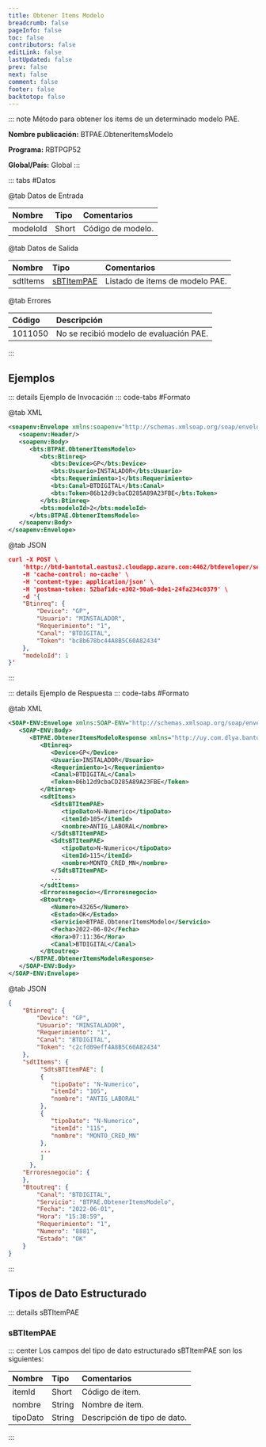 ```yaml
---
title: Obtener Items Modelo
breadcrumb: false
pageInfo: false
toc: false
contributors: false
editLink: false
lastUpdated: false
prev: false
next: false
comment: false
footer: false
backtotop: false
---
```


<!-- ABRE DATOS DEL MÉTODO -->
::: note Método para obtener los items de un determinado modelo PAE.

**Nombre publicación:** BTPAE.ObtenerItemsModelo

**Programa:** RBTPGP52

**Global/País:** Global
:::
<!-- CIERRA DATOS DEL MÉTODO -->

<!-- ABRE TABLA DE DATOS -->
::: tabs #Datos 

@tab Datos de Entrada

Nombre | Tipo | Comentarios
:--------- | :--------- | :---------
modeloId | Short | Código de modelo.

@tab Datos de Salida

Nombre | Tipo | Comentarios
:--------- | :----------- | :-----------
sdtItems | [sBTItemPAE](#sbtitempae) | Listado de items de modelo PAE.

@tab Errores

Código | Descripción
:--------- | :-----------
1011050 | No se recibió modelo de evaluación PAE.
::: 
<!-- CIERRA TABLA DE DATOS -->

## **Ejemplos**

<!-- ABRE EJEMPLO DE INVOCACIÓN -->
::: details Ejemplo de Invocación 
::: code-tabs #Formato

@tab XML
```xml
<soapenv:Envelope xmlns:soapenv="http://schemas.xmlsoap.org/soap/envelope/" xmlns:bts="http://uy.com.dlya.bantotal/BTSOA/">
   <soapenv:Header/>
   <soapenv:Body>
      <bts:BTPAE.ObtenerItemsModelo>
         <bts:Btinreq>
            <bts:Device>GP</bts:Device>
            <bts:Usuario>INSTALADOR</bts:Usuario>
            <bts:Requerimiento>1</bts:Requerimiento>
            <bts:Canal>BTDIGITAL</bts:Canal>
            <bts:Token>86b12d9cbaCD285A89A23FBE</bts:Token>
         </bts:Btinreq>
         <bts:modeloId>2</bts:modeloId>
      </bts:BTPAE.ObtenerItemsModelo>
   </soapenv:Body>
</soapenv:Envelope>
```

@tab JSON
```json
curl -X POST \
    'http://btd-bantotal.eastus2.cloudapp.azure.com:4462/btdeveloper/servlet/com.dlya.bantotal.odwsbt_BTPAE?ObtenerItemsModelo' \
    -H 'cache-control: no-cache' \
    -H 'content-type: application/json' \
    -H 'postman-token: 52baf1dc-e302-90a6-0de1-24fa234c0379' \
    -d '{
    "Btinreq": {
        "Device": "GP",
        "Usuario": "MINSTALADOR",
        "Requerimiento": "1",
        "Canal": "BTDIGITAL",
        "Token": "bc8b678bc44A8B5C60A82434"
    },
    "modeloId": 1
}'
```
:::
<!-- CIERRA EJEMPLO DE INVOCACIÓN -->

<!-- ABRE EJEMPLO DE RESPUESTA -->
::: details Ejemplo de Respuesta 
::: code-tabs #Formato

@tab XML
```xml
<SOAP-ENV:Envelope xmlns:SOAP-ENV="http://schemas.xmlsoap.org/soap/envelope/" xmlns:xsd="http://www.w3.org/2001/XMLSchema" xmlns:SOAP-ENC="http://schemas.xmlsoap.org/soap/encoding/" xmlns:xsi="http://www.w3.org/2001/XMLSchema-instance">
   <SOAP-ENV:Body>
      <BTPAE.ObtenerItemsModeloResponse xmlns="http://uy.com.dlya.bantotal/BTSOA/">
         <Btinreq>
            <Device>GP</Device>
            <Usuario>INSTALADOR</Usuario>
            <Requerimiento>1</Requerimiento>
            <Canal>BTDIGITAL</Canal>
            <Token>86b12d9cbaCD285A89A23FBE</Token>
         </Btinreq>
         <sdtItems>
            <SdtsBTItemPAE>
               <tipoDato>N-Numerico</tipoDato>
               <itemId>105</itemId>
               <nombre>ANTIG_LABORAL</nombre>
            </SdtsBTItemPAE>
            <SdtsBTItemPAE>
               <tipoDato>N-Numerico</tipoDato>
               <itemId>115</itemId>
               <nombre>MONTO_CRED_MN</nombre>
            </SdtsBTItemPAE>
            ...
         </sdtItems>
         <Erroresnegocio></Erroresnegocio>
         <Btoutreq>
            <Numero>43265</Numero>
            <Estado>OK</Estado>
            <Servicio>BTPAE.ObtenerItemsModelo</Servicio>
            <Fecha>2022-06-02</Fecha>
            <Hora>07:11:36</Hora>
            <Canal>BTDIGITAL</Canal>
         </Btoutreq>
      </BTPAE.ObtenerItemsModeloResponse>
   </SOAP-ENV:Body>
</SOAP-ENV:Envelope>
```

@tab JSON
```json
{
    "Btinreq": {
        "Device": "GP",
        "Usuario": "MINSTALADOR",
        "Requerimiento": "1",
        "Canal": "BTDIGITAL",
        "Token": "c2cfd09eff4A8B5C60A82434"
    },
    "sdtItems": {
         "SdtsBTItemPAE": [ 
         { 
            "tipoDato": "N-Numerico", 
            "itemId": "105", 
            "nombre": "ANTIG_LABORAL" 
         }, 
         { 
            "tipoDato": "N-Numerico", 
            "itemId": "115", 
            "nombre": "MONTO_CRED_MN" 
         },
         ...
         ] 
      }, 
    "Erroresnegocio": { 
    }, 
    "Btoutreq": { 
        "Canal": "BTDIGITAL", 
        "Servicio": "BTPAE.ObtenerItemsModelo", 
        "Fecha": "2022-06-01", 
        "Hora": "15:38:59", 
        "Requerimiento": "1", 
        "Numero": "8881", 
        "Estado": "OK" 
    } 
}
```
::: 
<!-- CIERRA EJEMPLO DE RESPUESTA -->

## **Tipos de Dato Estructurado**

<!-- ABRE SDT -->
::: details sBTItemPAE  

### sBTItemPAE

::: center 
Los campos del tipo de dato estructurado sBTItemPAE son los siguientes: 

Nombre | Tipo | Comentarios 
:--------- | :----------- | :----------- 
itemId | Short | Código de item. 
nombre | String | Nombre de item. 
tipoDato | String | Descripción de tipo de dato. 
:::
<!-- CIERRA SDT -->